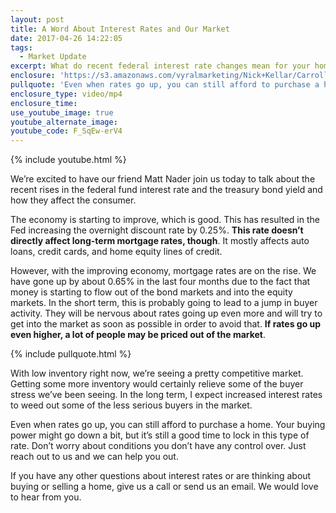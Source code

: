 ```yaml
---
layout: post
title: A Word About Interest Rates and Our Market
date: 2017-04-26 14:22:05
tags:
  - Market Update
excerpt: What do recent federal interest rate changes mean for your home purchasing power? We’ll give you that answer and more today.
enclosure: 'https://s3.amazonaws.com/vyralmarketing/Nick+Kellar/CarrollCounty+Real+Estate+Interest+Rates.mp4'
pullquote: 'Even when rates go up, you can still afford to purchase a home.'
enclosure_type: video/mp4
enclosure_time:
use_youtube_image: true
youtube_alternate_image:
youtube_code: F_SqEw-erV4
---
```



{% include youtube.html %}

We’re excited to have our friend Matt Nader join us today to talk about the recent rises in the federal fund interest rate and the treasury bond yield and how they affect the consumer.&nbsp;

The economy is starting to improve, which is good. This has resulted in the Fed increasing the overnight discount rate by 0.25%. **This rate doesn’t directly affect long-term mortgage rates, though**. It mostly affects auto loans, credit cards, and home equity lines of credit.&nbsp;

However, with the improving economy, mortgage rates are on the rise. We have gone up by about 0.65% in the last four months due to the fact that money is starting to flow out of the bond markets and into the equity markets. In the short term, this is probably going to lead to a jump in buyer activity. They will be nervous about rates going up even more and will try to get into the market as soon as possible in order to avoid that. **If rates go up even higher, a lot of people may be priced out of the market**.

{% include pullquote.html %}

With low inventory right now, we’re seeing a pretty competitive market. Getting some more inventory would certainly relieve some of the buyer stress we’ve been seeing. In the long term, I expect increased interest rates to weed out some of the less serious buyers in the market.&nbsp;

Even when rates go up, you can still afford to purchase a home. Your buying power might go down a bit, but it’s still a good time to lock in this type of rate. Don’t worry about conditions you don’t have any control over. Just reach out to us and we can help you out.

If you have any other questions about interest rates or are thinking about buying or selling a home, give us a call or send us an email. We would love to hear from you.
